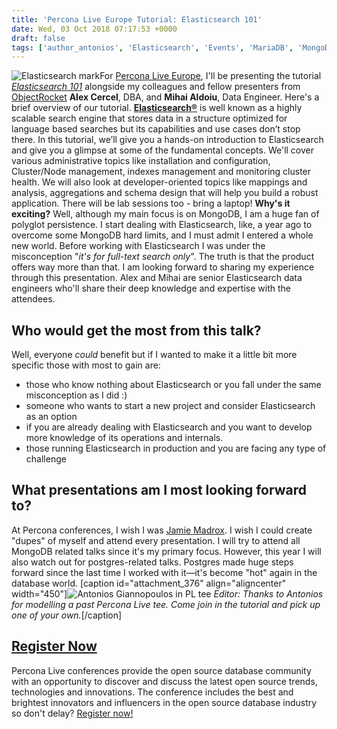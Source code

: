 ```yaml
---
title: 'Percona Live Europe Tutorial: Elasticsearch 101'
date: Wed, 03 Oct 2018 07:17:53 +0000
draft: false
tags: ['author_antonios', 'Elasticsearch', 'Events', 'MariaDB', 'MongoDB', 'MySQL', 'Percona Live Europe 2018', 'Tools', 'tutorial']
---
```


![Elasticsearch mark](https://www.percona.com/community-blog/wp-content/uploads/2018/10/elasticsearch-mark.png)For [Percona Live Europe](https://www.percona.com/live/e18/), I'll be presenting the tutorial [_Elasticsearch 101_](https://www.percona.com/live/e18/sessions/elasticsearch-101) alongside my colleagues and fellow presenters from [ObjectRocket](https://www.objectrocket.com/) **Alex Cercel**, DBA, and **Mihai Aldoiu**, Data Engineer. Here's a brief overview of our tutorial. [**Elasticsearch®**](https://www.elastic.co/) is well known as a highly scalable search engine that stores data in a structure optimized for language based searches but its capabilities and use cases don’t stop there. In this tutorial, we’ll give you a hands-on introduction to Elasticsearch and give you a glimpse at some of the fundamental concepts. We'll cover various administrative topics like installation and configuration, Cluster/Node management, indexes management and monitoring cluster health. We will also look at developer-oriented topics like mappings and analysis, aggregations and schema design that will help you build a robust application. There will be lab sessions too - bring a laptop! **Why's it exciting?** Well, although my main focus is on MongoDB, I am a huge fan of polyglot persistence. I start dealing with Elasticsearch, like, a year ago to overcome some MongoDB hard limits, and I must admit I entered a whole new world. Before working with Elasticsearch I was under the misconception "_it's for full-text search only_". The truth is that the product offers way more than that. I am looking forward to sharing my experience through this presentation. Alex and Mihai are senior Elasticsearch data engineers who'll share their deep knowledge and expertise with the attendees.

Who would get the most from this talk?
--------------------------------------

Well, everyone _could_ benefit but if I wanted to make it a little bit more specific those with most to gain are:

*   those who know nothing about Elasticsearch or you fall under the same misconception as I did :)
*   someone who wants to start a new project and consider Elasticsearch as an option
*   if you are already dealing with Elasticsearch and you want to develop more knowledge of its operations and internals.
*   those running Elasticsearch in production and you are facing any type of challenge

What presentations am I most looking forward to?
------------------------------------------------

At Percona conferences, I wish I was [Jamie Madrox](https://en.wikipedia.org/wiki/Jamie_Madrox). I wish I could create "dupes" of myself and attend every presentation. I will try to attend all MongoDB related talks since it's my primary focus. However, this year I will also watch out for postgres-related talks. Postgres made huge steps forward since the last time I worked with it—it's become "hot" again in the database world. \[caption id="attachment\_376" align="aligncenter" width="450"\]![Antonios Giannopoulos in PL tee](https://www.percona.com/community-blog/wp-content/uploads/2018/10/Antonios.jpeg) _Editor: Thanks to Antonios for modelling a past Percona Live tee. Come join in the tutorial and pick up one of your own._\[/caption\]

[Register Now](https://www.percona.com/live/e18/)
-------------------------------------------------

Percona Live conferences provide the open source database community with an opportunity to discover and discuss the latest open source trends, technologies and innovations. The conference includes the best and brightest innovators and influencers in the open source database industry so don't delay? [Register now!](https://www.percona.com/live/e18/)